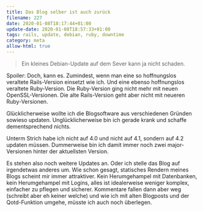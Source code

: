 ```yaml
---
title: Das Blog selber ist auch zurück
filename: 227
date: 2020-01-08T18:17:44+01:00
update-date: 2020-01-08T18:57:33+01:00
tags: rails, update, debian, ruby, downtime
category: meta
allow-html: true
---
```

<blockquote>Ein kleines Debian-Update auf dem Sever kann ja nicht schaden.</blockquote>
<p>Spoiler: Doch, kann es. Zumindest, wenn man eine so hoffnungslos veraltete Rails-Version einsetzt wie ich. Und eine ebenso hoffnungslos veraltete Ruby-Version. Die Ruby-Version ging nicht mehr mit neuen OpenSSL-Versionen. Die alte Rails-Version geht aber nicht mit neueren Ruby-Versionen.</p>
<p>Glücklicherweise wollte ich die Blogsoftware aus verschiedenen Gründen sowieso updaten. Unglücklicherweise bin ich gerade krank und schaffe dementsprechend nichts.</p>
<p>Unterm Strich habe ich nicht auf 4.0 und nicht auf 4.1, sondern auf 4.2 updaten müssen. Dummerweise bin ich damit immer noch zwei major-Versionen hinter der aktuellsten Version.</p>
<p>Es stehen also noch weitere Updates an. Oder ich stelle das Blog auf irgendetwas anderes um. Wie schon gesagt, statisches Rendern meines Blogs scheint mir immer attraktiver. Kein Herumgehampel mit Datenbanken, kein Herumgehampel mit Logins, alles ist idealerweise weniger komplex, einfacher zu pflegen und sicherer. Kommentare fallen dann aber weg (schreibt aber eh keiner welche) und wie ich mit alten Blogposts und der Qotd-Funktion umgehe, müsste ich auch noch überlegen.</p> 
